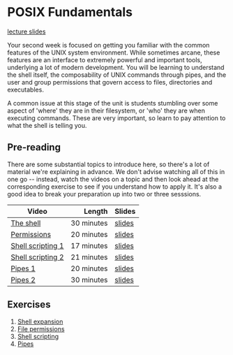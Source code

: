 # POSIX Fundamentals

[lecture slides](./slides.md)

Your second week is focused on getting you familiar with the common features of
the UNIX system environment. While sometimes arcane, these features are an
interface to extremely powerful and important tools, underlying a lot of modern
development. You will be learning to understand the shell itself, the
composability of UNIX commands through pipes, and the user and group permissions
that govern access to files, directories and executables. 

A common issue at this stage of the unit is students stumbling over some aspect
of 'where' they are in their filesystem, or 'who' they are when executing
commands. These are very important, so learn to pay attention to what the shell
is telling you. 

## Pre-reading

There are some substantial topics to introduce here, so there's a lot of
material we're explaining in advance. We don't advise watching all of this in
one go -- instead, watch the videos on a topic and then look ahead at the
corresponding exercise to see if you understand how to apply it. It's also a
good idea to break your preparation up into two or three sesssions.

| Video | Length | Slides |
|-------|-------:|--------|
| [The shell](https://web.microsoftstream.com/video/a55ff501-9e8d-4bb3-a00e-b680596b2de3) | 30 minutes | [slides](./shell.pdf) |
| [Permissions](https://web.microsoftstream.com/video/71b186df-c373-4b98-ba34-035679cb1ec6) | 20 minutes | [slides](./permissions.pdf) |
| [Shell scripting 1](https://web.microsoftstream.com/video/bbe017bf-c1b6-44a0-96cf-ef79a9b17f0e) | 17 minutes |  [slides](./scripting_1.pdf) |
| [Shell scripting 2](https://web.microsoftstream.com/video/0a2a65bc-1655-4089-984f-53c9400dc2d3) | 21 minutes |  [slides](./scripting2.pdf) |
| [Pipes 1](https://web.microsoftstream.com/video/7b2657a6-a2d4-4c34-a642-da993d468851) | 20 minutes |  [slides](./pipes_1.pdf) |
| [Pipes 2](https://web.microsoftstream.com/video/d04fb18c-533b-4ffe-b8a1-f4d46e9b73d1) | 30 minutes |  [slides](./pipes_2.pdf) |

## Exercises

1. [Shell expansion](./lab/shell.md)
2. [File permissions](./lab/permissions.md)
3. [Shell scripting](./lab/script.md)
4. [Pipes](./lab/pipes.md)
